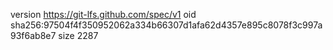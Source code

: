 version https://git-lfs.github.com/spec/v1
oid sha256:97504f4f350952062a334b66307d1afa62d4357e895c8078f3c997a93f6ab8e7
size 2287
